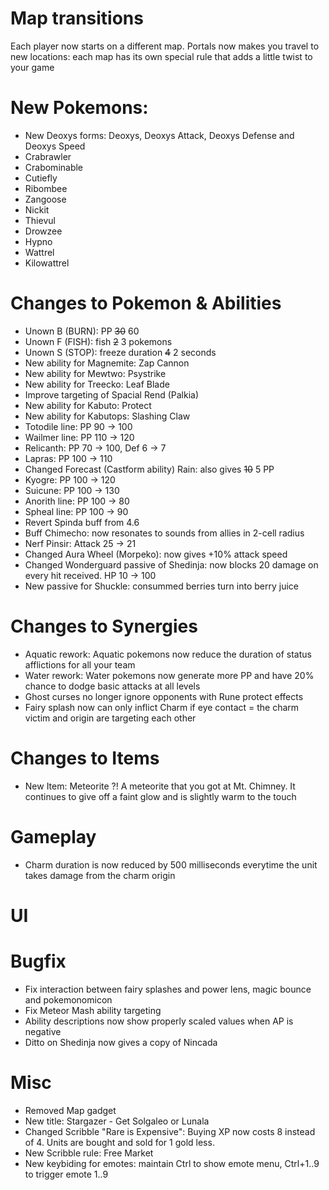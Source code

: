 # Map transitions

Each player now starts on a different map. Portals now makes you travel to new locations: each map has its own special rule that adds a little twist to your game

# New Pokemons:

- New Deoxys forms: Deoxys, Deoxys Attack, Deoxys Defense and Deoxys Speed
- Crabrawler
- Crabominable
- Cutiefly
- Ribombee
- Zangoose
- Nickit
- Thievul
- Drowzee
- Hypno
- Wattrel
- Kilowattrel

# Changes to Pokemon & Abilities

- Unown B (BURN): PP ~~30~~ 60
- Unown F (FISH): fish ~~2~~ 3 pokemons
- Unown S (STOP): freeze duration ~~4~~ 2 seconds
- New ability for Magnemite: Zap Cannon
- New ability for Mewtwo: Psystrike
- New ability for Treecko: Leaf Blade
- Improve targeting of Spacial Rend (Palkia)
- New ability for Kabuto: Protect
- New ability for Kabutops: Slashing Claw
- Totodile line: PP 90 → 100
- Wailmer line: PP 110 → 120
- Relicanth: PP 70 → 100, Def 6 → 7
- Lapras: PP 100 → 110
- Changed Forecast (Castform ability) Rain: also gives ~~10~~ 5 PP
- Kyogre: PP 100 → 120
- Suicune: PP 100 → 130
- Anorith line: PP 100 → 80
- Spheal line: PP 100 → 90
- Revert Spinda buff from 4.6
- Buff Chimecho: now resonates to sounds from allies in 2-cell radius
- Nerf Pinsir: Attack 25 → 21
- Changed Aura Wheel (Morpeko): now gives +10% attack speed
- Changed Wonderguard passive of Shedinja: now blocks 20 damage on every hit received. HP 10 → 100
- New passive for Shuckle: consummed berries turn into berry juice

# Changes to Synergies

- Aquatic rework: Aquatic pokemons now reduce the duration of status afflictions for all your team
- Water rework: Water pokemons now generate more PP and have 20% chance to dodge basic attacks at all levels
- Ghost curses no longer ignore opponents with Rune protect effects
- Fairy splash now can only inflict Charm if eye contact = the charm victim and origin are targeting each other

# Changes to Items

- New Item: Meteorite ?! A meteorite that you got at Mt. Chimney. It continues to give off a faint glow and is slightly warm to the touch

# Gameplay

- Charm duration is now reduced by 500 milliseconds everytime the unit takes damage from the charm origin

# UI

# Bugfix

- Fix interaction between fairy splashes and power lens, magic bounce and pokemonomicon
- Fix Meteor Mash ability targeting
- Ability descriptions now show properly scaled values when AP is negative
- Ditto on Shedinja now gives a copy of Nincada

# Misc

- Removed Map gadget
- New title: Stargazer - Get Solgaleo or Lunala
- Changed Scribble "Rare is Expensive": Buying XP now costs 8 instead of 4. Units are bought and sold for 1 gold less.
- New Scribble rule: Free Market
- New keybiding for emotes: maintain Ctrl to show emote menu, Ctrl+1..9 to trigger emote 1..9
